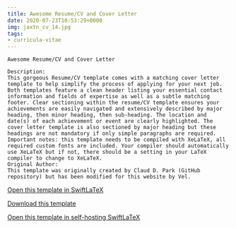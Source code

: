 ```yaml
---
title: Awesome Resume/CV and Cover Letter
date: 2020-07-23T10:53:29+0000
img: jaxtn_cv_14.jpg
tags:
- curricula-vitae
---
```

```
Awesome Resume/CV and Cover Letter

Description:
This gorgeous Resume/CV template comes with a matching cover letter template to help simplify the process of applying for your next job. Both templates feature a clean header listing your essential contact information and fields of expertise as well as a subtle matching footer. Clear sectioning within the resume/CV template ensures your achievements are easily navigated and extensively described by major heading, then minor heading, then sub-heading. The location and date(s) of each achievement or event are clearly highlighted. The cover letter template is also sectioned by major heading but these headings are not mandatory if only simple paragraphs are required.
Important notes: this template needs to be compiled with XeLaTeX, all required custom fonts are included. Your compiler should automatically use XeLaTeX but if not, there should be a setting in your LaTeX compiler to change to XeLaTeX.
Original Author:
This template was originally created by Claud D. Park (GitHub repository) but has been modified for this website by Vel.
```
[Open this template in SwiftLaTeX](https://www.swiftlatex.com/project.html?import=https://swiftlatex.github.io/LaTeXBoilerPlate/zips/tajec_cv_14.zip&import_name=Awesome%20Resume/CV%20and%20Cover%20Letter)

[Download this template](https://swiftlatex.github.io/LaTeXBoilerPlate/zips/tajec_cv_14.zip)

[Open this template in self-hosting SwiftLaTeX](http://localhost:3011/project.html?import=https://swiftlatex.github.io/LaTeXBoilerPlate/zips/tajec_cv_14.zip&import_name=Awesome%20Resume/CV%20and%20Cover%20Letter)

